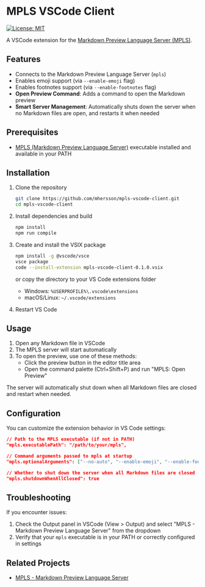 # MPLS VSCode Client

[![License: MIT](https://img.shields.io/badge/License-MIT-yellow.svg)](https://opensource.org/licenses/MIT)

A VSCode extension for the
[Markdown Preview Language Server (MPLS)](https://github.com/mhersson/mpls).

## Features

- Connects to the Markdown Preview Language Server (`mpls`)
- Enables emoji support (via `--enable-emoji` flag)
- Enables footnotes support (via `--enable-footnotes` flag)
- **Open Preview Command**: Adds a command to open the Markdown preview
- **Smart Server Management**: Automatically shuts down the server when no
  Markdown files are open, and restarts it when needed

## Prerequisites

- [MPLS (Markdown Preview Language Server)](https://github.com/mhersson/mpls)
  executable installed and available in your PATH

## Installation

1. Clone the repository

   ```bash
   git clone https://github.com/mhersson/mpls-vscode-client.git
   cd mpls-vscode-client
   ```

2. Install dependencies and build

   ```bash
   npm install
   npm run compile
   ```

3. Create and install the VSIX package

   ```bash
   npm install -g @vscode/vsce
   vsce package
   code --install-extension mpls-vscode-client-0.1.0.vsix
   ```

   or copy the directory to your VS Code extensions folder

   - Windows: `%USERPROFILE%\.vscode\extensions`
   - macOS/Linux: `~/.vscode/extensions`

4. Restart VS Code

## Usage

1. Open any Markdown file in VSCode
2. The MPLS server will start automatically
3. To open the preview, use one of these methods:
   - Click the preview button in the editor title area
   - Open the command palette (Ctrl+Shift+P) and run "MPLS: Open Preview"

The server will automatically shut down when all Markdown files are closed and
restart when needed.

## Configuration

You can customize the extension behavior in VS Code settings:

```json
// Path to the MPLS executable (if not in PATH)
"mpls.executablePath": "/path/to/your/mpls",

// Command arguments passed to mpls at startup
"mpls.optionalArguments": ["--no-auto", "--enable-emoji", "--enable-footnotes"]

// Whether to shut down the server when all Markdown files are closed
"mpls.shutdownWhenAllClosed": true
```

## Troubleshooting

If you encounter issues:

1. Check the Output panel in VSCode (View > Output) and select "MPLS - Markdown
   Preview Language Server" from the dropdown
2. Verify that your `mpls` executable is in your PATH or correctly configured in
   settings

## Related Projects

- [MPLS - Markdown Preview Language Server](https://github.com/mhersson/mpls)

